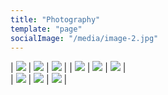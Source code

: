 ```yaml
---
title: "Photography"
template: "page"
socialImage: "/media/image-2.jpg"
---
```


<!-- |                           Solarized dark                            |      Solarized Ocean      |
| :-----------------------------------------------------------------: | :-----------------------: | -->

| ![](/media/Photography/Blue1.jpg) | ![](/media/Photography/Blue2.jpg) | ![](/media/Photography/Blue3.jpg) |
| ![](/media/Photography/Blue4.jpg) | ![](/media/Photography/Blue5.jpg) | ![](/media/Photography/Blue6.jpg) |  
| ![](/media/Photography/Blue7.jpg) | ![](/media/Photography/Blue8.jpg) | ![](/media/Photography/Blue9.jpg) |
